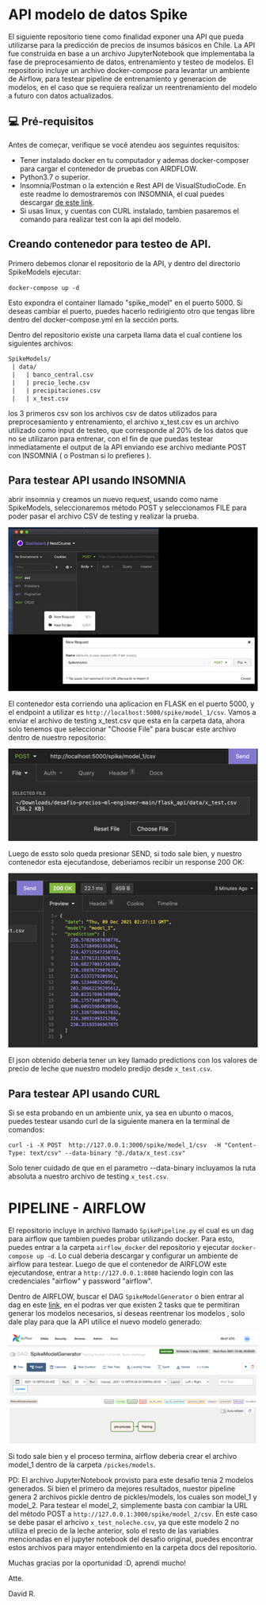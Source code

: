 # API modelo de datos Spike
El siguiente repositorio tiene como finalidad exponer una API que pueda utilizarse para la predicción de precios de insumos básicos en Chile.
La API fue construida en base a un archivo JupyterNotebook que implementaba la fase de preprocesamiento de datos, entrenamiento y testeo de modelos.
El repositorio incluye un archivo docker-compose para levantar un ambiente de Airflow, para testear pipeline de entrenamiento y generacion de modelos, 
en el caso que se requiera realizar un reentrenamiento del modelo a futuro con datos actualizados.


## 💻 Pré-requisitos

Antes de começar, verifique se você atendeu aos seguintes requisitos:

* Tener instalado docker en tu computador y ademas docker-composer para cargar el contenedor de pruebas con AIRDFLOW.
* Python3.7 o superior.
* Insomnia/Postman o la extención e Rest API de VisualStudioCode. En este readme lo demostraremos con INSOMNIA, el cual puedes descargar 
[de este link](https://insomnia.rest/download).
* Si usas linux, y cuentas con CURL instalado, tambien pasaremos el comando para realizar test con la api del modelo.


## Creando contenedor para testeo de API.

Primero debemos clonar el repositorio de la API, y dentro del directorio SpikeModels ejecutar:

`docker-compose up -d`

Esto expondra el container llamado "spike_model" en el puerto 5000. Si deseas cambiar el puerto, 
puedes hacerlo redirigiento otro que tengas libre dentro del docker-compose.yml en la sección ports.

Dentro del repositorio existe una carpeta llama data el cual contiene los siguientes archivos:

```
SpikeModels/
 | data/
 |   | banco_central.csv
 |   | precio_leche.csv
 |   | precipitaciones.csv
 |   | x_test.csv
```
los 3 primeros csv son los archivos csv de datos utilizados para preprocesamiento y entrenamiento, el archivo x_test.csv es un archivo 
utilizado como input de testeo, que corresponde al 20% de los datos que no se utilizaron para entrenar, con el fin de que puedas
testear inmediatamente el output de la API enviando ese archivo mediante POST con INSOMNIA ( o Postman si lo prefieres ).

## Para testear API usando INSOMNIA

abrir insomnia y creamos un nuevo request, usando como name SpikeModels, seleccionaremos método POST y seleccionamos FILE 
para poder pasar el archivo CSV de testing y realizar la prueba.

<img src="./docs/imgs/example_request.jpg" alt="ejemplo crear request">

El contenedor esta corriendo una aplicacion en FLASK en el puerto 5000, y el endpoint a utilizar es `http://localhost:5000/spike/model_1/csv`.
Vamos a enviar el archivo de testing x_test.csv que esta en la carpeta data, ahora solo tenemos que seleccionar "Choose File" para buscar este archivo dentro 
de nuestro repositorio:

<img src="./docs/imgs/choose_file.jpg" alt="seleccion de archivo csv testing">

Luego de essto solo queda presionar SEND, si todo sale bien, y nuestro contenedor esta ejecutandose, deberiamos recibir un response 200 OK:


<img src="./docs/imgs/response.jpg" alt="seleccion de archivo csv testing">

El json obtenido deberia tener un key llamado predictions con los valores de precio de leche que nuestro modelo predijo desde `x_test.csv`.

## Para testear API usando CURL

Si se esta probando en un ambiente unix, ya sea en ubunto o macos, puedes testear usando curl de la siguiente manera en la terminal de comandos:

```
curl -i -X POST  http://127.0.0.1:3000/spike/model_1/csv  -H "Content-Type: text/csv" --data-binary "@./data/x_test.csv"
```

Solo tener cuidado de que en el parametro --data-binary incluyamos la ruta absoluta a nuestro archivo de testing `x_test.csv`.


# PIPELINE - AIRFLOW

El repositorio incluye in archivo llamado `SpikePipeline.py` el cual es un dag para airflow que tambien puedes probar utilizando docker.
Para esto, puedes entrar a la carpeta `airflow_docker` del repositorio y ejecutar `docker-compose up -d`. Lo cual deberia descargar y configurar 
un ambiente de airflow para testear. Luego de que el contenedor de AIRFLOW este ejecutandose, entrar a `http://127.0.0.1:8080` haciendo login con 
las credenciales "airflow" y password "airflow". 

Dentro de AIRFLOW, buscar el DAG `SpikeModelGenerator` o bien entrar al dag en este [link](http://127.0.0.1:8080/graph?dag_id=SpikeModelGenerator), en el 
podras ver que existen 2 tasks que te permitiran generar los modelos necesarios, si deseas reentrenar los modelos , solo dale play para que la API utilice el nuevo modelo generado:

<img src="./docs/imgs/airflow.jpg" alt="seleccion de archivo csv testing">

Si todo sale bien y el proceso termina, airflow deberia crear el archivo model_1 dentro de la carpeta `/pickes/models`. 

PD: El archivo JupyterNotebook provisto para este desafio tenia 2 modelos generados. Si bien el primero da mejores resultados, nuestor pipeline genera 2
archivos pickle dentro de pickles/models, los cuales son model_1 y model_2. Para testear el model_2, simplemente basta con cambiar la URL del método POST
a `http://127.0.0.1:3000/spike/model_2/csv`. En este caso se debe pasar el arhcivo `x_test_noleche.csv`, ya que este modelo 2 no utiliza el precio de la leche anterior, solo el resto de las variables mencionadas en el jupyter notebook del desafio original, puedes encontrar estos archivos para mayor entendimiento 
en la carpeta docs del repositorio.

Muchas gracias por la oportunidad :D, aprendi mucho!

Atte.

David R.










